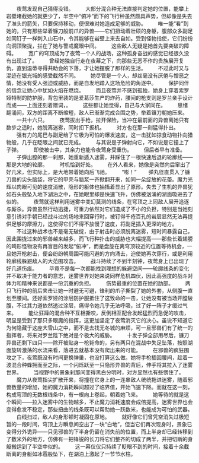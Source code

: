 　　夜莺发现自己猜得没错。
　　大部分混合种无法直接判定她的位置，能攀上岩壁堵截她的就更少了，半空中“俯冲”而下的飞行种虽然颇具声势，但却像是失去了准头的箭矢，只要保持移动，便很难对她造成足够的威胁。
　　唯一能“看”到她的，只有那些举着镰刀般前爪的异兽——它们扭动着壮硕的身躯，腹部众多副足如同钉子一样刺入山石中，令其能够在岩壁上来去自如。受到怪物指使，它们纷纷向洞顶聚拢，拦在了她与警戒魔眼中间。
　　这些敌人无疑是她首先要突破的障碍。
　　宽广的穹顶成为了夜莺一个人的战场，这种孤身奋战的感觉已经很久没有出现过了。
　　曾经她独自行走在夜幕之下，向那些无恶不作的贵族展开复仇，直到温蒂寻得共助会的下落，才让她摆脱了那样的生活。
　　不过此时又与混迹在银光城的感受截然不同。
　　她尽管是一个人，却丝毫没有厌倦与憎恶之情，她没有受人强迫或威胁，而是自发地踏入这场危险的角逐中。
　　保护同伴的信念让她心中犹如火焰在燃烧。
　　而且夜莺并不感到孤独，她身上穿着索罗娅特制的防护服，背包里装的是爱葛莎生产的炸药，腰间的枪支则是罗兰亲手设计而成——上面还刻着赠词，。
　　这些都让她觉得，自己与大家同在。
　　思绪翻涌间，双方的距离不断缩短，敌人已渐渐完成合围之势，举着镰刀朝她压来。
　　一共十六只。
　　夜莺拔出手枪，拉开保险，当冲在最前面的异兽离她只有数步之遥时，她脱离迷雾，同时扣下扳机。
　　对方也在那一刻猛得扑出。
　　强有力的尾巴与副足给了它极为可怕的爆发速度，这一击犹如掠食动物扑向猎物般，几乎在眨眼之间就已完成。
　　与其说是子弹射向它，不如说是它撞上了子弹。
　　即使被击中，其余力也能令夜莺身受重伤。
　　但后者早有准备。
　　子弹出膛的那一刹那，她重新遁入迷雾，并踩住了一根快速后退的轮廓线——那是大地的轮廓。
　　时机恰到好处。
　　在外人看来，她像是突然向后窜出了好几米，但实际上，是大地带着她向后飞驰。
　　“嘭！”
　　弹丸径直贯入了镰刀兽的尖头脑袋，将它的甲壳与脑浆一齐掀翻开来，如同一朵绽放的花蕾。魔力光辉以肉眼可见的速度消散，隐形的躯体也抽搐着显出了原形。失去了生机的异兽犹如石头般坠入地下湖泊之中，在她眼里却是快速飞升，仿佛被汹涌的湖面吸进去了似的。
　　夜莺就这样利用迷雾中变幻莫测的线条，在穹顶之上同敌人展开追逐与厮杀。异兽虽然行动迅捷，可重力依然对它们造成了不小的负担，特别是当她刻意引诱对手朝已经战斗过的场地来回穿行时，被钉得千疮百孔的岩层显然无法再提供足够的摩擦力，这使得它们不得不放慢了速度，将副足插入更深的地方。
　　不过这种战术也不是毫无破绽，由于射击时必须脱离迷雾，短时间暴露自己，因此围拢过来的邪兽越来越多，而飞行种扑击的威胁也大幅提高——那些长着翅膀的畸形怪物没有再盲目的发起“俯冲”，而是盘旋在离穹顶较近的位置等待机会，一旦她开枪射击，便会纷纷朝周围可能闪避的方向涌去，迫使她再次穿行，或是利用轮廓线躲避敌人的大范围攻击。
　　战斗持续了不到半刻钟，夜莺身上已出现了好几道伤痕。
　　毕竟不是每一次都能找到理想的躲避空间——轮廓线条的变化并不取决于能力者的意志，迷雾世界对她来说同样危机四伏，因此高强度的战斗对体力和精神来说都是一份沉重的负担。
　　伤势最重的位置在她的肋部。
　　两只飞行种的前后夹击让她一时避无可避，锋利的爪子撕裂了她的外套，从侧腹一直划至腰间。还好索罗娅的涂层防护服抵住了这致命的一击，让她没有被当场开膛破腹，不过其力道依然透过涂层，痛得令她几乎无法呼吸，过了好一阵子才缓过气来。
　　能让狂躁的混合种不互相撕咬，反倒相互配合发起猛烈而急促的攻击，明显是受到了那只多眼魔的指挥，这更加坚定了夜莺消灭它的决心。虽说不知道它为何隐藏于这座大雪山之中，而不是去找无冬城的麻烦，可一旦邪兽们有了统一的指挥者，将来对罗兰陛下绝对是个极大的威胁。
　　十发子弹全部用尽后，镰刀异兽还剩下四只——除开被贴身一枪毙命的，另有两只在混战中失足坠落，按照湖面旋转激荡的水流来看，落进去就基本没有爬出来的可能。
　　在邪兽的疯狂围攻之下，夜莺既没有时间更换弹巢，也没打算这么做。她将手枪插回腰间，趁着一波混合种蜂拥而至之际，一个闪烁跃至一只隐形异兽的背后，伸手将其拉入了迷雾世界。
　　当视野中的景象刹那间变得黑白分明时，对方显然也有些愣住了。
　　魔力从夜莺指尖扩散开来，将撞在它身上的一连串敌人统统拖进迷雾，随着邪兽数量的增加，她的魔力消耗瞬间超过了临界值，开始飞速下降。而就在这一刻，构成穹顶的无数根线条中，有一根向上卷起，朝着她飞来。
　　她等待的就是这个瞬间——拉入迷雾中的生物越多，不止魔力消耗速度会成倍提高，迷雾世界也会变得愈发不稳定，那些扭曲的线条既可以帮助她一跃数米，也能成为可怕的武器。
　　白线扫过，敌人的身形顿时凝固在原地。
　　就好像它们曾凭空消失过极短暂的一段时间，穹顶上方瞬息间空出了一块“白地”，但当它们再次现身时，景象已变得分外诡异——只见邪兽的下半身仍留在消失前的位置，而上半身却已经转移到了数米外的地方，仿佛有一把锋锐的长刀将它们整齐的切成了两半，并把切断的身躯搬运到了半空中似的。
　　这一幕仅仅只持续了眨眼不到的时间，接着十余截断离的身躯如冰雹般坠下，在湖泊上激起了一节节水柱。
